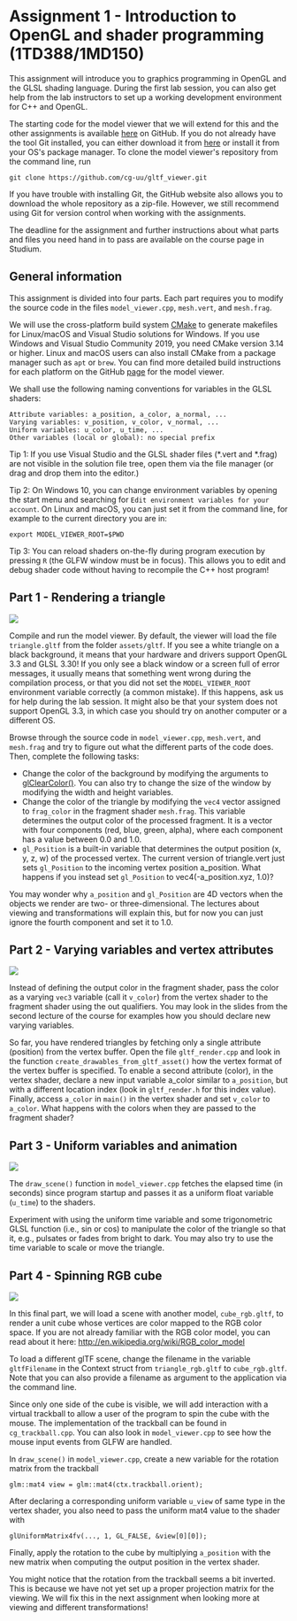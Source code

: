 # Assignment 1 - Introduction to OpenGL and shader programming (1TD388/1MD150) 

This assignment will introduce you to graphics programming in OpenGL and the GLSL shading language. During the first lab session, you can also get help from the lab instructors to set up a working development environment for C++ and OpenGL.

The starting code for the model viewer that we will extend for this and the other assignments is available [here](https://github.com/cg-uu/gltf_viewer) on GitHub. If you do not already have the tool Git installed, you can either download it from [here](https://git-scm.com) or install it from your OS's package manager. To clone the model viewer's repository from the command line, run

    git clone https://github.com/cg-uu/gltf_viewer.git

If you have trouble with installing Git, the GitHub website also allows you to download the whole repository as a zip-file. However, we still recommend using Git for version control when working with the assignments.

The deadline for the assignment and further instructions about what parts and files you need hand in to pass are available on the course page in Studium.

 
## General information

This assignment is divided into four parts. Each part requires you to modify the source code in the files `model_viewer.cpp`, `mesh.vert`, and `mesh.frag`.

We will use the cross-platform build system [CMake](http://www.cmake.org/) to generate makefiles for Linux/macOS and Visual Studio solutions for Windows. If you use Windows and Visual Studio Community 2019, you need CMake version 3.14 or higher. Linux and macOS users can also install CMake from a package manager such as `apt` or `brew`. You can find more detailed build instructions for each platform on the GitHub [page](https://github.com/cg-uu/gltf_viewer) for the model viewer.

We shall use the following naming conventions for variables in the GLSL shaders:

    Attribute variables: a_position, a_color, a_normal, ...
    Varying variables: v_position, v_color, v_normal, ...
    Uniform variables: u_color, u_time, ...
    Other variables (local or global): no special prefix

Tip 1: If you use Visual Studio and the GLSL shader files (*.vert and *.frag) are not visible in the solution file tree, open them via the file manager (or drag and drop them into the editor.)

Tip 2: On Windows 10, you can change environment variables by opening the start menu and searching for `Edit environment variables for your account`. On Linux and macOS, you can just set it from the command line, for example to the current directory you are in:

    export MODEL_VIEWER_ROOT=$PWD

Tip 3: You can reload shaders on-the-fly during program execution by pressing `R` (the GLFW window must be in focus). This allows you to edit and debug shader code without having to recompile the C++ host program!

 
## Part 1 - Rendering a triangle

![](images/part1.png)

Compile and run the model viewer. By default, the viewer will load the file `triangle.gltf` from the folder `assets/gltf`. If you see a white triangle on a black background, it means that your hardware and drivers support OpenGL 3.3 and GLSL 3.30! If you only see a black window or a screen full of error messages, it usually means that something went wrong during the compilation process, or that you did not set the `MODEL_VIEWER_ROOT` environment variable correctly (a common mistake). If this happens, ask us for help during the lab session. It might also be that your system does not support OpenGL 3.3, in which case you should try on another computer or a different OS.

Browse through the source code in `model_viewer.cpp`, `mesh.vert`, and `mesh.frag` and try to figure out what the different parts of the code does. Then, complete the following tasks:

- Change the color of the background by modifying the arguments to [glClearColor()](http://docs.gl/gl3/glClearColor). You can also try to change the size of the window by modifying the width and height variables.
- Change the color of the triangle by modifying the `vec4` vector assigned to `frag_color` in the fragment shader `mesh.frag`. This variable determines the output color of the processed fragment. It is a vector with four components (red, blue, green, alpha), where each component has a value between 0.0 and 1.0.
- `gl_Position` is a built-in variable that determines the output position (x, y, z, w) of the processed vertex. The current version of triangle.vert just sets `gl_Position` to the incoming vertex position a_position. What happens if you instead set `gl_Position` to vec4(-a_position.xyz, 1.0)?

You may wonder why `a_position` and `gl_Position` are 4D vectors when the objects we render are two- or three-dimensional. The lectures about viewing and transformations will explain this, but for now you can just ignore the fourth component and set it to 1.0.

 
## Part 2 - Varying variables and vertex attributes

![](images/part2.png)

Instead of defining the output color in the fragment shader, pass the color as a varying `vec3` variable (call it `v_color`) from the vertex shader to the fragment shader using the out qualifiers. You may look in the slides from the second lecture of the course for examples how you should declare new varying variables.

So far, you have rendered triangles by fetching only a single attribute (position) from the vertex buffer. Open the file `gltf_render.cpp` and look in the function `create_drawables_from_gltf_asset()` how the vertex format of the vertex buffer is specified. To enable a second attribute (color), in the vertex shader, declare a new input variable a_color similar to `a_position`, but with a different location index (look in `gltf_render.h` for this index value). Finally, access `a_color` in `main()` in the vertex shader and set `v_color` to `a_color`. What happens with the colors when they are passed to the fragment shader?

 
## Part 3 - Uniform variables and animation

![](images/part3.gif)

The `draw_scene()` function in `model_viewer.cpp` fetches the elapsed time (in seconds) since program startup and passes it as a uniform float variable (`u_time`) to the shaders.

Experiment with using the uniform time variable and some trigonometric GLSL function (i.e., sin or cos) to manipulate the color of the triangle so that it, e.g., pulsates or fades from bright to dark. You may also try to use the time variable to scale or move the triangle.


## Part 4 - Spinning RGB cube

![](images/part4.png)

In this final part, we will load a scene with another model, `cube_rgb.gltf`, to render a unit cube whose vertices are color mapped to the RGB color space. If you are not already familiar with the RGB color model, you can read about it here: http://en.wikipedia.org/wiki/RGB_color_model

To load a different glTF scene, change the filename in the variable `gltfFilename` in the Context struct from `triangle_rgb.gltf` to `cube_rgb.gltf`. Note that you can also provide a filename as argument to the application via the command line.

Since only one side of the cube is visible, we will add interaction with a virtual trackball to allow a user of the program to spin the cube with the mouse. The implementation of the trackball can be found in `cg_trackball.cpp`. You can also look in `model_viewer.cpp` to see how the mouse input events from GLFW are handled.

In `draw_scene()` in `model_viewer.cpp`, create a new variable for the rotation matrix from the trackball

    glm::mat4 view = glm::mat4(ctx.trackball.orient);

After declaring a corresponding uniform variable `u_view` of same type in the vertex shader, you also need to pass the uniform mat4 value to the shader with

    glUniformMatrix4fv(..., 1, GL_FALSE, &view[0][0]);

Finally, apply the rotation to the cube by multiplying `a_position` with the new matrix when computing the output position in the vertex shader.

You might notice that the rotation from the trackball seems a bit inverted. This is because we have not yet set up a proper projection matrix for the viewing. We will fix this in the next assignment when looking more at viewing and different transformations!
